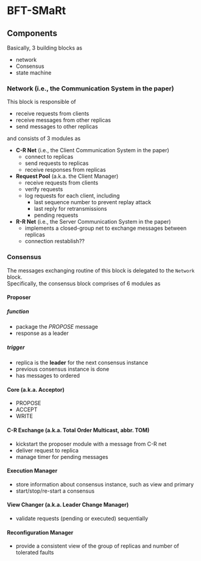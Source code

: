 # BFT-SMaRt  

## Components  
Basically, 3 building blocks as  
+ network  
+ Consensus  
+ state machine   

### Network (i.e., the Communication System in the paper)
This block is responsible of  
+ receive requests from clients  
+ receive messages from other replicas  
+ send messages to other replicas   

and consists of 3 modules as  
+ **C-R Net** (i.e., the Client Communication System in the paper)  
  - connect to replicas  
  - send requests to replicas  
  - receive responses from replicas  
+ **Request Pool** (a.k.a. the Client Manager)  
  - receive requests from clients  
  - verify requests  
  - log requests for each client, including  
    + last sequence number to prevent replay attack  
    + last reply for retransmissions  
    + pending requests  
+ **R-R Net** (i.e., the Server Communication System in the paper)  
  + implements a closed-group net to exchange messages between replicas  
  + connection restablish??

### Consensus  
The messages exchanging routine of this block is delegated to the `Network` block.  
Specifically, the consensus block comprises of 6 modules as  
#### Proposer  
##### function
- package the *PROPOSE* message  
- response as a leader  
##### trigger  
- replica is the **leader** for the next consensus instance 
- previous consensus instance is done
- has messages to ordered  

#### Core (a.k.a. Acceptor)  
  - PROPOSE  
  - ACCEPT  
  - WRITE  

#### C-R Exchange (a.k.a. Total Order Multicast, abbr. TOM)
  - kickstart the proposer module with a message from C-R net  
  - deliver request to replica  
  - manage timer for pending messages  

#### Execution Manager  
  - store information about consensus instance, such as view and primary  
  - start/stop/re-start a consensus  

#### View Changer (a.k.a. Leader Change Manager)  
  - validate requests (pending or executed) sequentially  

#### Reconfiguration Manager  
  - provide a consistent view of the group of replicas and number of tolerated faults  